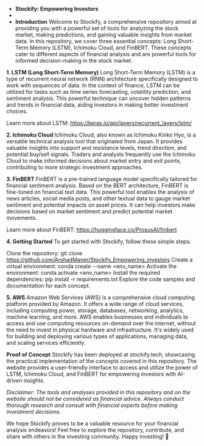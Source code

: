 - **Stockify: Empowering Investors**
- 
- **Introduction** 
Welcome to Stockify, a comprehensive repository aimed at providing you with a powerful set of tools for analyzing the stock market, making predictions, and gaining valuable insights from market data. In this repository, we cover three essential concepts: Long Short-Term Memory (LSTM), Ichimoku Cloud, and FinBERT. These concepts cater to different aspects of financial analysis and are powerful tools for informed decision-making in the stock market.

**1. LSTM (Long Short-Term Memory)**
Long Short-Term Memory (LSTM) is a type of recurrent neural network (RNN) architecture specifically designed to work with sequences of data. In the context of finance, LSTM can be utilized for tasks such as time series forecasting, volatility prediction, and sentiment analysis. This powerful technique can uncover hidden patterns and trends in financial data, aiding investors in making better investment choices.

Learn more about LSTM: https://keras.io/api/layers/recurrent_layers/lstm/

**2. Ichimoku Cloud**
Ichimoku Cloud, also known as Ichimoku Kinko Hyo, is a versatile technical analysis tool that originated from Japan. It provides valuable insights into support and resistance levels, trend direction, and potential buy/sell signals. Traders and analysts frequently use the Ichimoku Cloud to make informed decisions about market entry and exit points, contributing to more strategic investment approaches.

**3. FinBERT**
FinBERT is a pre-trained language model specifically tailored for financial sentiment analysis. Based on the BERT architecture, FinBERT is fine-tuned on financial text data. This powerful tool enables the analysis of news articles, social media posts, and other textual data to gauge market sentiment and potential impacts on asset prices. It can help investors make decisions based on market sentiment and predict potential market movements.

Learn more about FinBERT: https://huggingface.co/ProsusAI/finbert

**4. Getting Started**
To get started with Stockify, follow these simple steps:

Clone the repository: git clone https://github.com/ArshadManer/Stockify_Empowering_investors
Create a virtual environment: conda create --name <env_name>
Activate the environment: conda activate <env_name>
Install the required dependencies: pip install -r requirements.txt
Explore the code samples and documentation for each concept.

**5. AWS**
Amazon Web Services (AWS) is a comprehensive cloud computing platform provided by Amazon. It offers a wide range of cloud services, including computing power, storage, databases, networking, analytics, machine learning, and more. AWS enables businesses and individuals to access and use computing resources on-demand over the internet, without the need to invest in physical hardware and infrastructure. It's widely used for building and deploying various types of applications, managing data, and scaling services efficiently.


**Proof of Concept**
Stockify has been deployed at stockify.tech, showcasing the practical implementation of the concepts covered in this repository. The website provides a user-friendly interface to access and utilize the power of LSTM, Ichimoku Cloud, and FinBERT for empowering investors with AI-driven insights.

*Disclaimer: The tools and analyses provided in this repository and on the website should not be considered as financial advice. Always conduct thorough research and consult with financial experts before making investment decisions.*

We hope Stockify proves to be a valuable resource for your financial analysis endeavors! Feel free to explore the repository, contribute, and share with others in the investing community. Happy investing! 🚀
